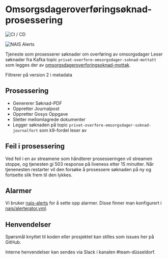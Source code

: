 # Omsorgsdageroverføringsøknad-prosessering
![CI / CD](https://github.com/navikt/omsorgsdageroverforingsoknad-prosessering/workflows/CI%20/%20CD/badge.svg)

![NAIS Alerts](https://github.com/navikt/omsorgsdageroverforingsoknad-prosessering/workflows/Alerts/badge.svg)

Tjeneste som prosesserer søknader om overføring av omsorgsdager
Leser søknader fra Kafka topic `privat-overfore-omsorgsdager-soknad-mottatt` som legges der av [omsorgsdageroverforingsoknad-mottak](https://github.com/navikt/omsorgsdageroverforingsoknad-mottak).

Filtrerer på version 2 i metadata

## Prosessering
- Genererer Søknad-PDF
- Oppretter Journalpost
- Oppretter Gosys Oppgave
- Sletter mellomlagrede dokumenter
- Legger søknaden på topic `privat-overfore-omsorgsdager-soknad-journalfort` som k9-fordel leser av

## Feil i prosessering
Ved feil i en av streamene som håndterer prosesseringen vil streamen stoppe, og tjenesten gi 503 response på liveness etter 15 minutter.
Når tjenenesten restarter vil den forsøke å prosessere søknaden på ny og fortsette slik frem til den lykkes.

## Alarmer
Vi bruker [nais-alerts](https://doc.nais.io/observability/alerts) for å sette opp alarmer. Disse finner man konfigurert i [nais/alerterator.yml](nais/alerterator.yml).


## Henvendelser
Spørsmål knyttet til koden eller prosjektet kan stilles som issues her på GitHub.

Interne henvendelser kan sendes via Slack i kanalen #team-düsseldorf.
